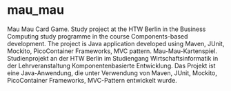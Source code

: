 # mau_mau
Mau Mau Card Game. Study project at the HTW Berlin in the Business Computing study programme in the course Components-based development. The project is Java application developed using Maven, JUnit, Mockito, PicoContainer Frameworks, MVC pattern.  Mau-Mau-Kartenspiel. Studienprojekt an der HTW Berlin im Studiengang Wirtschaftsinformatik in der Lehrveranstaltung Komponentenbasierte Entwicklung. Das Projekt ist eine Java-Anwendung, die unter Verwendung von Maven, JUnit, Mockito, PicoContainer Frameworks, MVC-Pattern entwickelt wurde.
